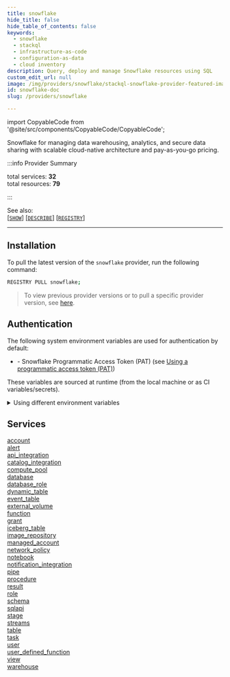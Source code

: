 ```yaml
---
title: snowflake
hide_title: false
hide_table_of_contents: false
keywords:
  - snowflake
  - stackql
  - infrastructure-as-code
  - configuration-as-data
  - cloud inventory
description: Query, deploy and manage Snowflake resources using SQL
custom_edit_url: null
image: /img/providers/snowflake/stackql-snowflake-provider-featured-image.png
id: snowflake-doc
slug: /providers/snowflake

---
```


import CopyableCode from '@site/src/components/CopyableCode/CopyableCode';

Snowflake for managing data warehousing, analytics, and secure data sharing with scalable cloud-native architecture and pay-as-you-go pricing.


:::info Provider Summary

<div class="row">
<div class="providerDocColumn">
<span>total services:&nbsp;<b>32</b></span><br />
<span>total resources:&nbsp;<b>79</b></span><br />
</div>
</div>

:::

See also:   
[[` SHOW `]](https://stackql.io/docs/language-spec/show) [[` DESCRIBE `]](https://stackql.io/docs/language-spec/describe)  [[` REGISTRY `]](https://stackql.io/docs/language-spec/registry)
* * * 

## Installation

To pull the latest version of the `snowflake` provider, run the following command:  

```bash
REGISTRY PULL snowflake;
```
> To view previous provider versions or to pull a specific provider version, see [here](https://stackql.io/docs/language-spec/registry).  

## Authentication

The following system environment variables are used for authentication by default:  

- <CopyableCode code="SNOWFLAKE_PAT" /> - Snowflake Programmatic Access Token (PAT) (see <a href="https://docs.snowflake.com/developer-guide/snowflake-rest-api/authentication#using-a-programmatic-access-token-pat">Using a programmatic access token (PAT)</a>)

These variables are sourced at runtime (from the local machine or as CI variables/secrets).  

<details>

<summary>Using different environment variables</summary>

To use different environment variables (instead of the defaults), use the `--auth` flag of the `stackql` program.  For example:  

```bash

AUTH='{ "snowflake": { "type": "bearer",  "credentialsenvvar": "YOUR_SNOWFLAKE_PAT_VAR" }}'
stackql shell --auth="${AUTH}"

```
or using PowerShell:  

```powershell

$Auth = "{ 'snowflake': { 'type': 'bearer',  'credentialsenvvar': 'YOUR_SNOWFLAKE_PAT_VAR' }}"
stackql.exe shell --auth=$Auth

```
</details>


## Services
<div class="row">
<div class="providerDocColumn">
<a href="/providers/snowflake/account/">account</a><br />
<a href="/providers/snowflake/alert/">alert</a><br />
<a href="/providers/snowflake/api_integration/">api_integration</a><br />
<a href="/providers/snowflake/catalog_integration/">catalog_integration</a><br />
<a href="/providers/snowflake/compute_pool/">compute_pool</a><br />
<a href="/providers/snowflake/database/">database</a><br />
<a href="/providers/snowflake/database_role/">database_role</a><br />
<a href="/providers/snowflake/dynamic_table/">dynamic_table</a><br />
<a href="/providers/snowflake/event_table/">event_table</a><br />
<a href="/providers/snowflake/external_volume/">external_volume</a><br />
<a href="/providers/snowflake/function/">function</a><br />
<a href="/providers/snowflake/grant/">grant</a><br />
<a href="/providers/snowflake/iceberg_table/">iceberg_table</a><br />
<a href="/providers/snowflake/image_repository/">image_repository</a><br />
<a href="/providers/snowflake/managed_account/">managed_account</a><br />
<a href="/providers/snowflake/network_policy/">network_policy</a><br />
</div>
<div class="providerDocColumn">
<a href="/providers/snowflake/notebook/">notebook</a><br />
<a href="/providers/snowflake/notification_integration/">notification_integration</a><br />
<a href="/providers/snowflake/pipe/">pipe</a><br />
<a href="/providers/snowflake/procedure/">procedure</a><br />
<a href="/providers/snowflake/result/">result</a><br />
<a href="/providers/snowflake/role/">role</a><br />
<a href="/providers/snowflake/schema/">schema</a><br />
<a href="/providers/snowflake/sqlapi/">sqlapi</a><br />
<a href="/providers/snowflake/stage/">stage</a><br />
<a href="/providers/snowflake/streams/">streams</a><br />
<a href="/providers/snowflake/table/">table</a><br />
<a href="/providers/snowflake/task/">task</a><br />
<a href="/providers/snowflake/user/">user</a><br />
<a href="/providers/snowflake/user_defined_function/">user_defined_function</a><br />
<a href="/providers/snowflake/view/">view</a><br />
<a href="/providers/snowflake/warehouse/">warehouse</a><br />
</div>
</div>
